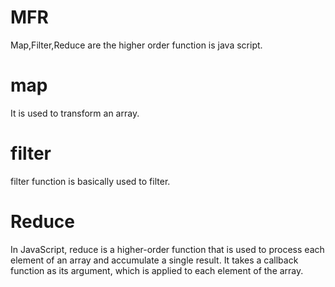 # MFR

Map,Filter,Reduce are the higher order function is java script.

# map
It is used to transform an array.

# filter
filter function is basically used to filter.

# Reduce
In JavaScript, reduce is a higher-order function that is used to process each element of an array and accumulate a single result. It takes a callback function as its argument, which is applied to each element of the array.